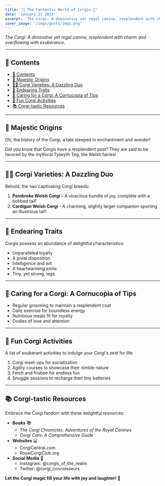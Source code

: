 ```yaml
---
title: '🌟 The Fantastic World of Corgis 🌟'
date: 'January 21 2023'
excerpt: 'The Corgi: A diminutive yet regal canine, resplendent with charm and overflowing with exuberance. Are you ready to know more about ... 💕'
cover_image: '/imgs/posts/img1.png'
---
```


_The Corgi: A diminutive yet regal canine, resplendent with charm and overflowing with exuberance._

---

## 🐾 Contents

- [🐾 Contents](#-contents)
- [🏰 Majestic Origins](#-majestic-origins)
- [🐕‍🦺 Corgi Varieties: A Dazzling Duo](#-corgi-varieties-a-dazzling-duo)
- [💖 Endearing Traits](#-endearing-traits)
- [🌼 Caring for a Corgi: A Cornucopia of Tips](#-caring-for-a-corgi-a-cornucopia-of-tips)
- [🎉 Fun Corgi Activities](#-fun-corgi-activities)
- [📚 Corgi-tastic Resources](#-corgi-tastic-resources)

---

## 🏰 Majestic Origins

Oh, the history of the Corgi, a tale steeped in enchantment and wonder!

Did you know that Corgis have a resplendent past? They are said to be favored by the mythical Tylwyth Teg, the Welsh fairies!

---

## 🐕‍🦺 Corgi Varieties: A Dazzling Duo

Behold, the two captivating Corgi breeds:

1. **Pembroke Welsh Corgi** - A vivacious bundle of joy, complete with a bobbed tail!
2. **Cardigan Welsh Corgi** - A charming, slightly larger companion sporting an illustrious tail!

---

## 💖 Endearing Traits

Corgis possess an abundance of delightful characteristics:

- Unparalleled loyalty
- A jovial disposition
- Intelligence and wit
- A heartwarming smile
- Tiny, yet strong, legs

---

## 🌼 Caring for a Corgi: A Cornucopia of Tips

- Regular grooming to maintain a resplendent coat
- Daily exercise for boundless energy
- Nutritious meals fit for royalty
- Oodles of love and attention

---

## 🎉 Fun Corgi Activities

A list of exuberant activities to indulge your Corgi's zest for life:

1. Corgi meet-ups for socialization
2. Agility courses to showcase their nimble nature
3. Fetch and frisbee for endless fun
4. Snuggle sessions to recharge their tiny batteries

---

## 📚 Corgi-tastic Resources

Embrace the Corgi fandom with these delightful resources:

- **Books** 📚
  - _The Corgi Chronicles: Adventures of the Royal Canines_
  - _Corgi Care: A Comprehensive Guide_
- **Websites** 💻
  - CorgiCentral.com
  - RoyalCorgiClub.org
- **Social Media** 📱
  - Instagram: @corgis_of_the_realm
  - Twitter: @corgi_connoisseurs

**Let the Corgi magic fill your life with joy and laughter! 🐾**
